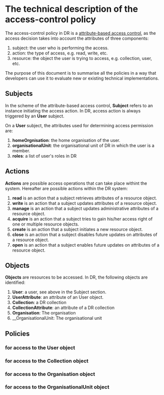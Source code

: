# The technical description of the access-control policy

The access-control policy in DR is a [attribute-based access control](https://en.wikipedia.org/wiki/Attribute-based_access_control), as the access decision takes into account the attributes of three components:

1. subject: the user who is performing the access.
2. action: the type of access, e.g. read, write, etc.
3. resource: the object the user is trying to access, e.g. collection, user, etc.

The purpose of this document is to summarise all the policies in a way that developers can use it to evaluate new or existing technical implementations.

## Subjects

In the scheme of the attribute-based access control, __Subject__ refers to an instance initiating the access action.  In DR, access action is always triggered by an __User__ subject.

On a __User__ subject, the attributes used for determining access permission are:

1. __homeOrgnisation__: the home organisation of the user.
1. __organisationalUnit__: the organisational unit of DR in which the user is a member.
1. __roles__: a list of user's roles in DR

## Actions

__Actions__ are possible access operations that can take place withint the system.  Hereafter are possible actions within the DR system:

1. __read__ is an action that a subject retrieves attributes of a resource object.
1. __write__ is an action that a subject updates attributes of a resource object.
1. __manage__ is an action that a subject updates administrative attributes of a resource object.
1. __acquire__ is an action that a subject tries to gain his/her access right of one or multiple resource objects.
1. __create__ is an action that a subject initiates a new resource object.
1. __close__ is an action that a subject disables future updates on attributes of a resource object. 
1. __open__ is an action that a subject enables future updates on attributes of a resource object.

## Objects

__Objects__ are resources to be accessed. In DR, the following objects are identified:

1. __User__: a user, see above in the Subject section.
1. __UserAttribute__: an attribute of an User object.
1. __Collection__: a DR collection
1. __CollectionAttribute__: an attribute of a DR collection
1. __Organisation__: The organisation
1. __OrganisationalUnit: The organisational unit

## Policies

### for access to the User object



### for access to the Collection object

### for access to the Organisation object

### for access to the OrganisationalUnit object
